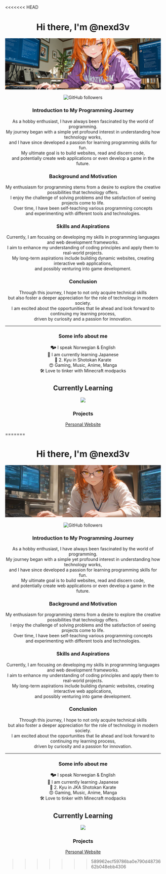 <<<<<<< HEAD
<h1 align="center">Hi there, I'm @nexd3v</h1>

<p>
  <img src="./assets/nexd3v_astarte.png">
</p>

<div align="center">
<img alt="GitHub followers" src="https://img.shields.io/github/followers/nexd3v">
</div>

<h3 align="center">Introduction to My Programming Journey</h3>
<p align="center">
As a hobby enthusiast, I have always been fascinated by the world of programming.<br> My journey began with a simple yet profound interest in understanding how technology works,<br> and I have since developed a passion for learning programming skills for fun.<br> My ultimate goal is to build websites, read and discern code,<br> and potentially create web applications or even develop a game in the future.</p>

<h3 align="center">Background and Motivation</h3>
<p align="center">
My enthusiasm for programming stems from a desire to explore the creative possibilities that technology offers. <br>I enjoy the challenge of solving problems and the satisfaction of seeing projects come to life.<br> Over time, I have been self-teaching various programming concepts <br>and experimenting with different tools and technologies.</p>

<h3 align="center">Skills and Aspirations</h3>
<p align="center">
Currently, I am focusing on developing my skills in programming languages and web development frameworks.<br> I aim to enhance my understanding of coding principles and apply them to real-world projects.<br> My long-term aspirations include building dynamic websites, creating interactive web applications, <br>and possibly venturing into game development.</p>

<h3 align="center">Conclusion</h3>
<p align="center">
Through this journey, I hope to not only acquire technical skills <br>but also foster a deeper appreciation for the role of technology in modern society.<br> I am excited about the opportunities that lie ahead and look forward to continuing my learning process, <br>driven by curiosity and a passion for innovation.</p>

---

<h3 align="center">Some info about me</h3>
<p align="center">
   🗫 I speak Norwegian & English</br>
   🎌 I am currently learning Japanese</br>
   🥋 2. Kyu in Shotokan Karate</br>
   😍 Gaming, Music, Anime, Manga</br>
   🛠️ Love to tinker with Minecraft modpacks
</p>

<h2 align="center">Currently Learning</h2>

<p align="center">
  <a href="https://www.w3schools.com/" title="HTML, CSS, JavaScript">
    <img src="https://skillicons.dev/icons?i=html,css,js" />
  </a>
</p>
<h3 align="center">Projects</h3>
    <p align="center">
        <a href="https://i.chzbgr.com/full/6070987520/hBA2B033B/soon">Personal Website</a></br>
    </p>

<!---
nexd3v/nexd3v is a ✨ special ✨ repository because its `README.md` (this file) appears on your GitHub profile.
You can click the Preview link to take a look at your changes.
--->
=======
<h1 align="center">Hi there, I'm @nexd3v</h1>

<p>
  <img src="./assets/nexd3v_elf.png">
</p>

<div align="center">
<img alt="GitHub followers" src="https://img.shields.io/github/followers/nexd3v">
</div>

<h3 align="center">Introduction to My Programming Journey</h3>
<p align="center">
As a hobby enthusiast, I have always been fascinated by the world of programming.<br> My journey began with a simple yet profound interest in understanding how technology works,<br> and I have since developed a passion for learning programming skills for fun.<br> My ultimate goal is to build websites, read and discern code,<br> and potentially create web applications or even develop a game in the future.</p>

<h3 align="center">Background and Motivation</h3>
<p align="center">
My enthusiasm for programming stems from a desire to explore the creative possibilities that technology offers. <br>I enjoy the challenge of solving problems and the satisfaction of seeing projects come to life.<br> Over time, I have been self-teaching various programming concepts <br>and experimenting with different tools and technologies.</p>

<h3 align="center">Skills and Aspirations</h3>
<p align="center">
Currently, I am focusing on developing my skills in programming languages and web development frameworks.<br> I aim to enhance my understanding of coding principles and apply them to real-world projects.<br> My long-term aspirations include building dynamic websites, creating interactive web applications, <br>and possibly venturing into game development.</p>

<h3 align="center">Conclusion</h3>
<p align="center">
Through this journey, I hope to not only acquire technical skills <br>but also foster a deeper appreciation for the role of technology in modern society.<br> I am excited about the opportunities that lie ahead and look forward to continuing my learning process, <br>driven by curiosity and a passion for innovation.</p>

---

<h3 align="center">Some info about me</h3>
<p align="center">
   🗫 I speak Norwegian & English</br>
   🎌 I am currently learning Japanese</br>
   🥋 2. Kyu in JKA Shotokan Karate</br>
   😍 Gaming, Music, Anime, Manga</br>
   🛠️ Love to tinker with Minecraft modpacks
</p>

<h2 align="center">Currently Learning</h2>

<p align="center">
  <a href="https://www.w3schools.com/" title="HTML, CSS, JavaScript">
    <img src="https://skillicons.dev/icons?i=html,css,js" />
  </a>
</p>
<h3 align="center">Projects</h3>
    <p align="center">
        <a href="https://nexd3v.it/">Personal Website</a></br>
    </p>

<!---
nexd3v/nexd3v is a ✨ special ✨ repository because its `README.md` (this file) appears on your GitHub profile.
You can click the Preview link to take a look at your changes.
--->
>>>>>>> 589962ecf59786ba0e790d4873662b048ebb4306
